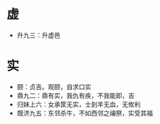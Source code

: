 # 虚
* 升九三：升虚邑
# 实
* 颐：贞吉。观颐，自求口实
* 鼎九二：鼎有实，我仇有疾，不我能即，吉
* 归妹上六：女承筐无实，士刲羊无血，无攸利
* 既济九五：东邻杀牛，不如西邻之禴祭，实受其福